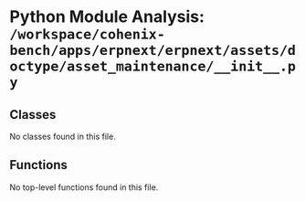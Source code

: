 # Python Module Analysis: `/workspace/cohenix-bench/apps/erpnext/erpnext/assets/doctype/asset_maintenance/__init__.py`

## Classes

No classes found in this file.


## Functions

No top-level functions found in this file.
